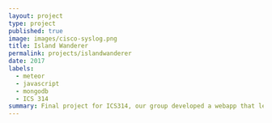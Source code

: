 ```yaml
---
layout: project
type: project
published: true
image: images/cisco-syslog.png
title: Island Wanderer
permalink: projects/islandwanderer
date: 2017
labels:
  - meteor
  - javascript
  - mongodb
  - ICS 314
summary: Final project for ICS314, our group developed a webapp that lets UH students organize events.
---
```



